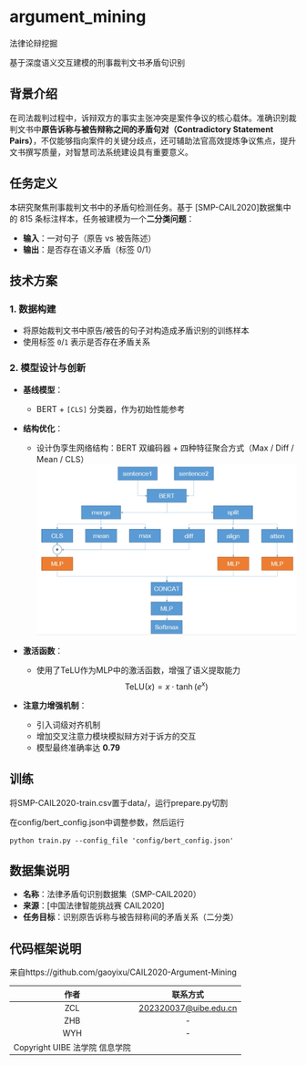 # argument_mining
法律论辩挖掘

基于深度语义交互建模的刑事裁判文书矛盾句识别

## 背景介绍

在司法裁判过程中，诉辩双方的事实主张冲突是案件争议的核心载体。准确识别裁判文书中**原告诉称与被告辩称之间的矛盾句对（Contradictory Statement Pairs）**，不仅能够指向案件的关键分歧点，还可辅助法官高效提炼争议焦点，提升文书撰写质量，对智慧司法系统建设具有重要意义。

## 任务定义

本研究聚焦刑事裁判文书中的矛盾句检测任务。基于 [SMP-CAIL2020]数据集中的 815 条标注样本，任务被建模为一个**二分类问题**：

- **输入**：一对句子（原告 vs 被告陈述）
- **输出**：是否存在语义矛盾（标签 0/1）

## 技术方案

### 1. 数据构建
- 将原始裁判文书中原告/被告的句子对构造成矛盾识别的训练样本
- 使用标签 `0`/`1` 表示是否存在矛盾关系

### 2. 模型设计与创新

- **基线模型**：
  - BERT + `[CLS]` 分类器，作为初始性能参考
- **结构优化**：
  - 设计伪孪生网络结构：BERT 双编码器 + 四种特征聚合方式（Max / Diff / Mean / CLS）
    ![模型设计](images/model.png)
- **激活函数**：
  - 使用了TeLU作为MLP中的激活函数，增强了语义提取能力
  $$ \mathrm{TeLU}(x) = x \cdot \tanh\left(e^x\right) $$

- **注意力增强机制**：
  - 引入词级对齐机制
  - 增加交叉注意力模块模拟辩方对于诉方的交互
  - 模型最终准确率达 **0.79**

## 训练

将SMP-CAIL2020-train.csv置于data/，运行prepare.py切割

在config/bert_config.json中调整参数，然后运行

```
python train.py --config_file 'config/bert_config.json'
```

## 数据集说明

- **名称**：法律矛盾句识别数据集（SMP-CAIL2020）
- **来源**：[中国法律智能挑战赛 CAIL2020]
- **任务目标**：识别原告诉称与被告辩称间的矛盾关系（二分类）

## 代码框架说明

来自https://github.com/gaoyixu/CAIL2020-Argument-Mining

| 作者   | 联系方式              |
|:--------:|:----------------------:|
| ZCL  | 202320037@uibe.edu.cn |
| ZHB  | -  |
| WYH  | -  |
Copyright UIBE 法学院 信息学院|
